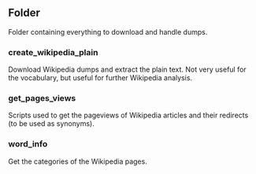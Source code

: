 

## Folder

Folder containing everything to download and handle dumps.

### create_wikipedia_plain

Download Wikipedia dumps and extract the plain text. Not very useful for the vocabulary, but useful for further Wikipedia analysis.

### get_pages_views

Scripts used to get the pageviews of Wikipedia articles and their redirects (to be used as synonyms). 

### word_info

Get the categories of the Wikipedia pages.
